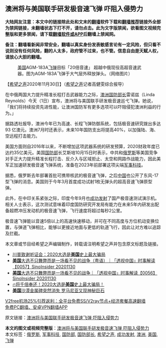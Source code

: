  <h2>澳洲将与美国联手研发极音速飞弹 吓阻入侵势力</h2> <p class="notice"><b>大陆网友注意：本文中的链接除此处和文末的<a href="https://github.com/bannedbook/fanqiang" >翻墙</a>软件下载和<a href="https://github.com/killgcd/justmysocks/blob/master/README.md">翻墙推荐</a>链接外全部为禁网链接，未翻墙状态下打不开，请勿点击。此为文字版禁闻，欲看图文视频完整版和更多禁闻，请下载<a href="https://github.com/bannedbook/fanqiang">翻墙软件或APP</a>后翻墙上禁闻网。</p><p>备注：翻墙看新闻非常安全，翻墙以真实身份发表敏感言论有一定风险，但只看不说则没有任何风险，翻的人太多，政府管不过来，也不管。信息自由是天赋人权，请放心大胆的翻墙。</b></p>  <div class="entry"> <figure><figcaption><a href="https://www.bannedbook.org/bnews/tag/%e7%be%8e%e5%9b%bd/" class="st_tag internal_tag" rel="tag" title="标签 美国 下的日志">美国</a>AGM-183A<a href="https://www.bannedbook.org/bnews/tag/%e9%a3%9e%e5%bc%b9/" class="st_tag internal_tag" rel="tag" title="标签 飞弹 下的日志">飞弹</a>目标「20倍音速」 超越中俄现役高超音速武器。图为AGM-183A飞弹于大气层外释放弹头。（网络图片）</figcaption></figure> <p>【<span class='wp_keywordlink_affiliate'><a href="https://www.soundofhope.org" title="希望之声" target="_blank">希望之声</a></span>2020年11月30日】（<a href="https://www.bannedbook.org/bnews/tag/%e5%b8%8c%e6%9c%9b%e4%b9%8b%e5%a3%b0/" class="st_tag internal_tag" rel="tag" title="标签 希望之声 下的日志">希望之声</a>记者高健雯综合报导）</p> <p>在中俄两国大力提升精准长程打击武器能力之际，<a href="https://www.bannedbook.org/bnews/tag/%e6%be%b3%e6%b4%b2/" class="st_tag internal_tag" rel="tag" title="标签 澳洲 下的日志">澳洲</a><a href="https://www.bannedbook.org/bnews/tag/%e5%9b%bd%e9%98%b2%e9%83%a8%e9%95%bf/" class="st_tag internal_tag" rel="tag" title="标签 国防部长 下的日志">国防部长</a>雷诺兹（Linda Reynolds）今天（1日）宣布，澳洲将与美国联手研发极音速巡弋飞弹。她说，「我们将持续投资先进性能，让澳洲国防军有更多选项可以吓阻侵犯澳洲利益的行为。」</p> <p>据路透社报导，澳洲今年已为高速、长程飞弹防御系统，包括极音速研究拨出多达93 亿澳元。澳洲7月时还表示，未来10年国防支出将提高40%，以加强陆、海、空远程打击能力。</p>  <p>美国方面则自2016年以来，不断增加这项武器系统的研发预算，2020财政年度已达约35亿美元。美国<a href="https://www.bannedbook.org/bnews/tag/%E5%9B%BD%E9%98%B2%E9%83%A8/" class="st_tag internal_tag" rel="tag" title="标签 国防部 下的日志">国防部</a>长艾斯培10月15日时表示，中共和<a href="https://www.bannedbook.org/bnews/tag/%e4%bf%84%e7%bd%97%e6%96%af/" class="st_tag internal_tag" rel="tag" title="标签 俄罗斯 下的日志">俄罗斯</a>等美国竞争对手正大力提升精准长程打击、反介入与区域拒止、太空和网路作战能力，因此美军正加速研发极音速飞弹系统，准备在2023年前部署这项尖端<a href="https://www.bannedbook.org/bnews/tag/%E5%86%9B%E4%BA%8B%E7%A7%91%E6%8A%80/" class="st_tag internal_tag" rel="tag" title="标签 军事科技 下的日志">军事科技</a>。</p> <p>据悉，俄罗斯去年部署首批可携带核武的极音速飞弹，之后<span class='wp_keywordlink_affiliate'><a href="https://www.bannedbook.org/" title="中国" target="_blank">中国</a></span>也公开了东风-17型飞弹的消息。美国则于今年3月首度成功试射1枚无弹头的超高音速飞弹原型弹。</p> <p>此外，在中印关系紧张之际，印度今年9月也<a href="https://www.bannedbook.org/bnews/tag/%E6%88%90%E5%8A%9F%E5%8F%91%E5%B0%84/" class="st_tag internal_tag" rel="tag" title="标签 成功发射 下的日志">成功发射</a>了国产极音速测试演示机。相关人士表示，这次测试意味着印度国防研究开发局有能力在未来5年内研发出配备超燃冲压发动机的极音速飞弹，飞行速度将超过每秒2公里。</p>  <p>极音速飞弹能以音速5倍以上的高速快速移动，并可在不同高度与方位机动变换位置，与弹道飞弹相比，能够以更接近地面与更低的轨道飞行，因此让对方难以追踪及拦截。</p> <p>本文章或节目经希望之声编辑制作，转载请注明希望之声并包含原文标题及链接。</p> <ul class='op-related-articles' title='相关阅读'> <li><a href='https://www.bannedbook.org/bnews/taiwannews/20201201/1440144.html' target='_blank'>川普致谢听证会：2020大选是<b>美国</b>史上最大骗局</a></li> <li><a href='https://www.bannedbook.org/bnews/bannedvideo/20201201/1440136.html' target='_blank'><b>美国</b>大选不只舞弊而是一场看不见的战争（粤语）｜「透视中国」时事解读【0057】SinoInsider 20201130</a></li> <li><a href='https://www.bannedbook.org/bnews/bannedvideo/20201201/1440135.html' target='_blank'><b>美国</b>大选不只舞弊而是一场看不见的战争｜「透视中国」时事解读【0056】SinoInsider 20201130</a></li> <li><a href='https://www.bannedbook.org/bnews/bannedvideo/20201201/1440130.html' target='_blank'>🔥将千倍奉还！2020大选是<b>美国</b>史上最大骗局！</a></li> <li><a href='https://www.bannedbook.org/bnews/baitai/20201201/1440096.html' target='_blank'><b>美国</b>沙漠金属碑突然消失 罗马尼亚又现神秘巨石</a></li> </ul> <p class="texttj"> <a href="https://www.bannedbook.org/forum23/topic22702.html" target="_blank">V2free机场25%引荐返利：全平台免费SS/V2ray节点+经济套餐高速翻墙</a><br/> <a href="https://github.com/bannedbook/fanqiang/wiki/%E7%A6%81%E9%97%BB%E7%BD%91%E5%AE%89%E5%8D%93%E7%BF%BB%E5%A2%99%E6%96%B0%E9%97%BBAPP" target="_blank">免费PC翻墙、安卓VPN翻墙APP</a></p><p>原文链接：<a class="src_link"  href="https://www.soundofhope.org/post/448786" target="_blank">澳洲将与美国联手研发极音速飞弹 吓阻入侵势力</a></p> <a name='sharetosocial'></a>       <div><b>本文的图文或视频完整版</b>：<a href='https://www.bannedbook.org/bnews/comments/20201201/1440146.html'>澳洲将与美国联手研发极音速飞弹 吓阻入侵势力</a></div>  </div><!--END ENTRY--> <div class="postfooter"> <div>本文标签：<a href="https://www.bannedbook.org/bnews/tag/%e4%bf%84%e7%bd%97%e6%96%af/" rel="tag">俄罗斯</a>, <a href="https://www.bannedbook.org/bnews/tag/%E5%86%9B%E4%BA%8B%E7%A7%91%E6%8A%80/" rel="tag">军事科技</a>, <a href="https://www.bannedbook.org/bnews/tag/%E5%9B%BD%E9%98%B2%E9%83%A8/" rel="tag">国防部</a>, <a href="https://www.bannedbook.org/bnews/tag/%e5%9b%bd%e9%98%b2%e9%83%a8%e9%95%bf/" rel="tag">国防部长</a>, <a href="https://www.bannedbook.org/bnews/tag/%e5%b8%8c%e6%9c%9b%e4%b9%8b%e5%a3%b0/" rel="tag">希望之声</a>, <a href="https://www.bannedbook.org/bnews/tag/%E6%88%90%E5%8A%9F%E5%8F%91%E5%B0%84/" rel="tag">成功发射</a>, <a href="https://www.bannedbook.org/bnews/tag/%e6%be%b3%e6%b4%b2/" rel="tag">澳洲</a>, <a href="https://www.bannedbook.org/bnews/tag/%e7%be%8e%e5%9b%bd/" rel="tag">美国</a>, <a href="https://www.bannedbook.org/bnews/tag/%e9%a3%9e%e5%bc%b9/" rel="tag">飞弹</a></div>  </div><!--END POSTFOOTER--> 